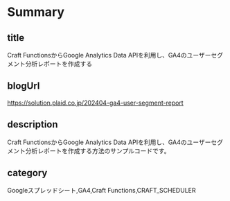 # Summary

## title

Craft FunctionsからGoogle Analytics Data APIを利用し、GA4のユーザーセグメント分析レポートを作成する

## blogUrl

https://solution.plaid.co.jp/202404-ga4-user-segment-report

## description

Craft FunctionsからGoogle Analytics Data APIを利用し、GA4のユーザーセグメント分析レポートを作成する方法のサンプルコードです。

## category

Googleスプレッドシート,GA4,Craft Functions,CRAFT_SCHEDULER